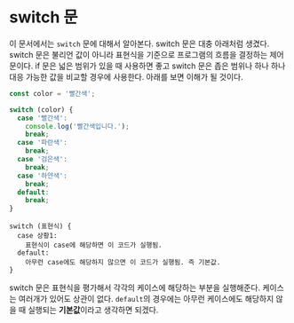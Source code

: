 # switch 문
이 문서에서는 `switch` 문에 대해서 알아본다. switch 문은 대충 아래처럼 생겼다. switch 문은 불리언 값이 아니라 표현식을 기준으로 프로그램의 흐름을 결정하는 제어문이다. if 문은 넓은 범위가 있을 때 사용하면 좋고 switch 문은 좁은 범위나 하나 하나 대응 가능한 값을 비교할 경우에 사용한다. 아래를 보면 이해가 될 것이다.

```js
const color = '빨간색';

switch (color) {
  case '빨간색':
    console.log('빨간색입니다.');
    break;
  case '파란색':
    break;
  case '검은색':
    break;
  case '하얀색':
    break;
  default:
    break;
}
```

```text
switch (표현식) {
  case 상황1:
    표현식이 case에 해당하면 이 코드가 실행됨.
  default:
    아무런 case에도 해당하지 않으면 이 코드가 실행됨. 즉 기본값.
}
```

switch 문은 표현식을 평가해서 각각의 케이스에 해당하는 부분을 실행해준다. 케이스는 여러개가 있어도 상관이 없다. `default`의 경우에는 아무런 케이스에도 해당하지 않을 때 실행되는 **기본값**이라고 생각하면 되겠다.